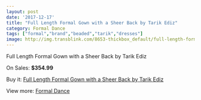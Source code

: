 ```yaml
---
layout: post
date: '2017-12-17'
title: "Full Length Formal Gown with a Sheer Back by Tarik Ediz"
category: Formal Dance
tags: ["formal","brand","beaded","tarik","dresses"]
image: http://img.transblink.com/8653-thickbox_default/full-length-formal-gown-with-a-sheer-back-by-tarik-ediz.jpg
---
```

Full Length Formal Gown with a Sheer Back by Tarik Ediz

On Sales: **$354.99**
<a href="https://www.transblink.com/en/formal-dance/2850-full-length-formal-gown-with-a-sheer-back-by-tarik-ediz.html"><amp-img layout="responsive" width="600" height="600" src="//img.transblink.com/8653-thickbox_default/full-length-formal-gown-with-a-sheer-back-by-tarik-ediz.jpg" alt="Full Length Formal Gown with a Sheer Back by Tarik Ediz 0" /></a>
<a href="https://www.transblink.com/en/formal-dance/2850-full-length-formal-gown-with-a-sheer-back-by-tarik-ediz.html"><amp-img layout="responsive" width="600" height="600" src="//img.transblink.com/8654-thickbox_default/full-length-formal-gown-with-a-sheer-back-by-tarik-ediz.jpg" alt="Full Length Formal Gown with a Sheer Back by Tarik Ediz 1" /></a>

Buy it: [Full Length Formal Gown with a Sheer Back by Tarik Ediz](https://www.transblink.com/en/formal-dance/2850-full-length-formal-gown-with-a-sheer-back-by-tarik-ediz.html "Full Length Formal Gown with a Sheer Back by Tarik Ediz")

View more: [Formal Dance](https://www.transblink.com/en/6-formal-dance "Formal Dance")